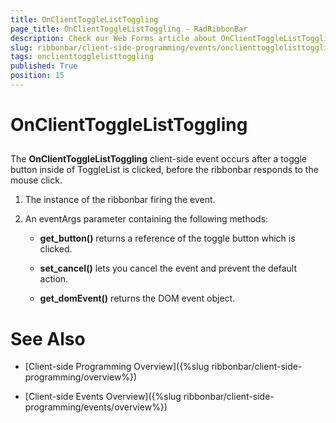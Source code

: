 ```yaml
---
title: OnClientToggleListToggling
page_title: OnClientToggleListToggling - RadRibbonBar
description: Check our Web Forms article about OnClientToggleListToggling.
slug: ribbonbar/client-side-programming/events/onclienttogglelisttoggling
tags: onclienttogglelisttoggling
published: True
position: 15
---
```


# OnClientToggleListToggling



## 

The **OnClientToggleListToggling** client-side event occurs after a toggle button inside of ToggleList is clicked, before the ribbonbar responds to the mouse click.

1. The instance of the ribbonbar firing the event.

1. An eventArgs parameter containing the following methods:

	* **get_button()** returns a reference of the toggle button which is clicked.

	* **set_cancel()** lets you cancel the event and prevent the default action.

	* **get_domEvent()** returns the DOM event object.

# See Also

 * [Client-side Programming Overview]({%slug ribbonbar/client-side-programming/overview%})

 * [Client-side Events Overview]({%slug ribbonbar/client-side-programming/events/overview%})

